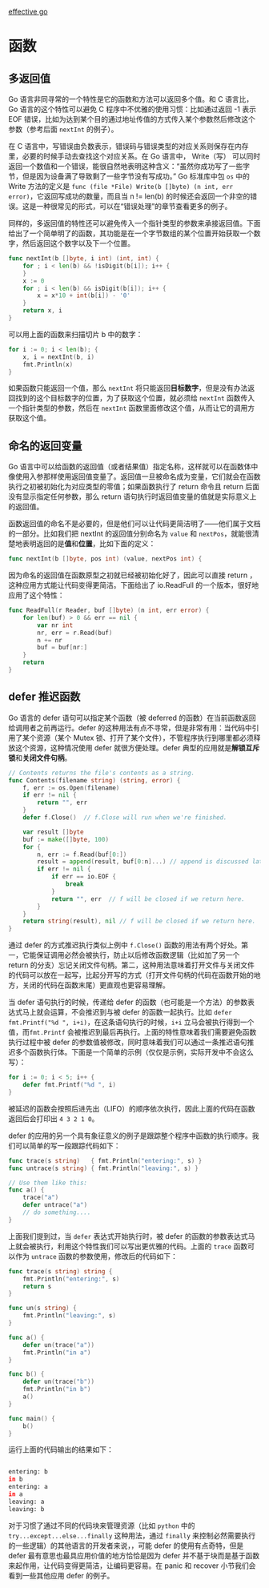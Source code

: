 [effective go](https://golang.google.cn/doc/effective_go.html)

# 函数

## 多返回值
Go 语言非同寻常的一个特性是它的函数和方法可以返回多个值。和 C 语言比，Go 语言的这个特性可以避免 C 程序中不优雅的使用习惯：比如通过返回 -1 表示 EOF 错误，比如为达到某个目的通过地址传值的方式传入某个参数然后修改这个参数（参考后面 `nextInt` 的例子）。

在 C 语言中，写错误由负数表示，错误码与错误类型的对应关系则保存在内存里，必要的时候手动去查找这个对应关系。在 Go 语言中， Write（写） 可以同时返回一个数值和一个错误，能很自然地表明这种含义：“虽然你成功写了一些字节，但是因为设备满了导致剩了一些字节没有写成功。” Go 标准库中包 `os` 中的 Write 方法的定义是 `func (file *File) Write(b []byte) (n int, err error)`，它返回写成功的数量，而且当 n != len(b) 的时候还会返回一个非空的错误。这是一种很常见的形式，可以在“错误处理”的章节查看更多的例子。

同样的，多返回值的特性还可以避免传入一个指针类型的参数来承接返回值。下面给出了一个简单明了的函数，其功能是在一个字节数组的某个位置开始获取一个数字，然后返回这个数字以及下一个位置。

```go
func nextInt(b []byte, i int) (int, int) {
    for ; i < len(b) && !isDigit(b[i]); i++ {
    }
    x := 0
    for ; i < len(b) && isDigit(b[i]); i++ {
        x = x*10 + int(b[i]) - '0'
    }
    return x, i
}
```

可以用上面的函数来扫描切片 b 中的数字：

```go
for i := 0; i < len(b); {
    x, i = nextInt(b, i)
    fmt.Println(x)
}
```

如果函数只能返回一个值，那么 `nextInt` 将只能返回**目标数字**，但是没有办法返回找到的这个目标数字的位置，为了获取这个位置，就必须给 `nextInt` 函数传入一个指针类型的参数，然后在 `nextInt` 函数里面修改这个值，从而让它的调用方获取这个值。

## 命名的返回变量

Go 语言中可以给函数的返回值（或者结果值）指定名称，这样就可以在函数体中像使用入参那样使用返回值变量了。返回值一旦被命名成为变量，它们就会在函数执行之初被初始化为对应类型的零值；如果函数执行了 return 命令且 return 后面没有显示指定任何参数，那么 return 语句执行时返回值变量的值就是实际意义上的返回值。

函数返回值的命名不是必要的，但是他们可以让代码更简洁明了——他们属于文档的一部分。比如我们把 nextInt 的返回值分别命名为 `value` 和 `nextPos`，就能很清楚地表明返回的是**值**和**位置**，比如下面的定义：

```go
func nextInt(b []byte, pos int) (value, nextPos int) {
```

因为命名的返回值在函数原型之初就已经被初始化好了，因此可以直接 return ，这种应用方式能让代码变得更简洁。下面给出了 io.ReadFull 的一个版本，很好地应用了这个特性：

```go
func ReadFull(r Reader, buf []byte) (n int, err error) {
    for len(buf) > 0 && err == nil {
        var nr int
        nr, err = r.Read(buf)
        n += nr
        buf = buf[nr:]
    }
    return
}
```

## defer 推迟函数

Go 语言的 defer 语句可以指定某个函数（被 deferred 的函数）在当前函数返回给调用者之前再运行。defer 的这种用法有点不寻常，但是非常有用：当代码中引用了某个资源（某个 Mutex 锁、打开了某个文件），不管程序执行到哪里都必须释放这个资源，这种情况使用 defer 就很方便处理。defer 典型的应用就是**解锁互斥锁**和**关闭文件句柄**。

```go
// Contents returns the file's contents as a string.
func Contents(filename string) (string, error) {
    f, err := os.Open(filename)
    if err != nil {
        return "", err
    }
    defer f.Close()  // f.Close will run when we're finished.

    var result []byte
    buf := make([]byte, 100)
    for {
        n, err := f.Read(buf[0:])
        result = append(result, buf[0:n]...) // append is discussed later.
        if err != nil {
            if err == io.EOF {
                break
            }
            return "", err  // f will be closed if we return here.
        }
    }
    return string(result), nil // f will be closed if we return here.
}
```

通过 defer 的方式推迟执行类似上例中 `f.Close()` 函数的用法有两个好处。第一，它能保证调用必然会被执行，防止以后修改函数逻辑（比如加了另一个 return 的分支）忘记关闭文件句柄。第二，这种用法意味着打开文件与关闭文件的代码可以放在一起写，比起分开写的方式（打开文件句柄的代码在函数开始的地方，关闭的代码在函数末尾）更直观也更容易理解。

当 defer 语句执行的时候，传递给 defer 的函数（也可能是一个方法）的参数表达式马上就会运算，不会推迟到与被 defer 的函数一起执行。比如 `defer fmt.Printf("%d ", i+i)`，在这条语句执行的时候，`i+i` 立马会被执行得到一个值，而`fmt.Printf` 会被推迟到最后再执行。上面的特性意味着我们需要避免函数执行过程中被 defer 的参数值被修改，同时意味着我们可以通过一条推迟语句推迟多个函数执行体。下面是一个简单的示例（仅仅是示例，实际开发中不会这么写）：

```go
for i := 0; i < 5; i++ {
    defer fmt.Printf("%d ", i)
}
```

被延迟的函数会按照后进先出（LIFO）的顺序依次执行，因此上面的代码在函数返回后会打印出 `4 3 2 1 0`。

defer 的应用的另一个具有象征意义的例子是跟踪整个程序中函数的执行顺序。我们可以简单的写一段跟踪代码如下：

```go
func trace(s string)   { fmt.Println("entering:", s) }
func untrace(s string) { fmt.Println("leaving:", s) }

// Use them like this:
func a() {
    trace("a")
    defer untrace("a")
    // do something....
}
```

上面我们提到过，当 `defer` 表达式开始执行时，被 defer 的函数的参数表达式马上就会被执行，利用这个特性我们可以写出更优雅的代码。上面的 `trace` 函数可以作为 `untrace` 函数的参数使用，修改后的代码如下：

```go
func trace(s string) string {
    fmt.Println("entering:", s)
    return s
}

func un(s string) {
    fmt.Println("leaving:", s)
}

func a() {
    defer un(trace("a"))
    fmt.Println("in a")
}

func b() {
    defer un(trace("b"))
    fmt.Println("in b")
    a()
}

func main() {
    b()
}
```
运行上面的代码输出的结果如下：
```bash

entering: b
in b
entering: a
in a
leaving: a
leaving: b

```

对于习惯了通过不同的代码块来管理资源（比如 `python` 中的 `try...except...else...finally` 这种用法，通过 `finally` 来控制必然需要执行的一些逻辑）的其他语言的开发者来说，，可能 defer 的使用有点奇特，但是 defer 最有意思也最具应用价值的地方恰恰是因为 defer 并不基于块而是基于函数来起作用，让代码变得更简洁，让编码更容易。在 panic 和 recover 小节我们会看到一些其他应用 defer 的例子。